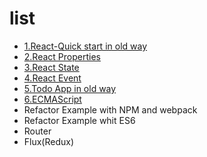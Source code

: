 # list

- [1.React-Quick start in old way](1.React-Quick%20start%20in%20old%20way.md)
- [2.React Properties](2.React%20Properties.md)
- [3.React State](3.React%20State.md)
- [4.React Event](4.React%20Event.md)
- [5.Todo App in old way](5.Todo%20App%20in%20old%20way.md)
- [6.ECMAScript](6.ECMAScript.md)
- Refactor Example with NPM and webpack
- Refactor Example whit ES6
- Router
- Flux(Redux)
